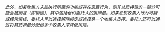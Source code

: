 *此外，如果收集人未能执行所需的功能或存在恶意行为，则其总质押量的一部分可能会被削减（即销毁）。其中包括他们委托人的质押量。如果发现收集人行为可疑或经常离线，委托人可以选择解除绑定或选择另一个收集人质押。委托人还可以通过将其质押量分配给多个收集人来降低风险。*